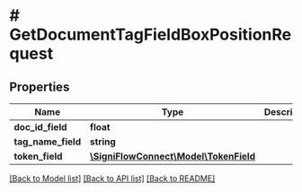 # # GetDocumentTagFieldBoxPositionRequest

## Properties

Name | Type | Description | Notes
------------ | ------------- | ------------- | -------------
**doc_id_field** | **float** |  |
**tag_name_field** | **string** |  |
**token_field** | [**\SigniFlowConnect\Model\TokenField**](TokenField.md) |  |

[[Back to Model list]](../../README.md#models) [[Back to API list]](../../README.md#endpoints) [[Back to README]](../../README.md)
